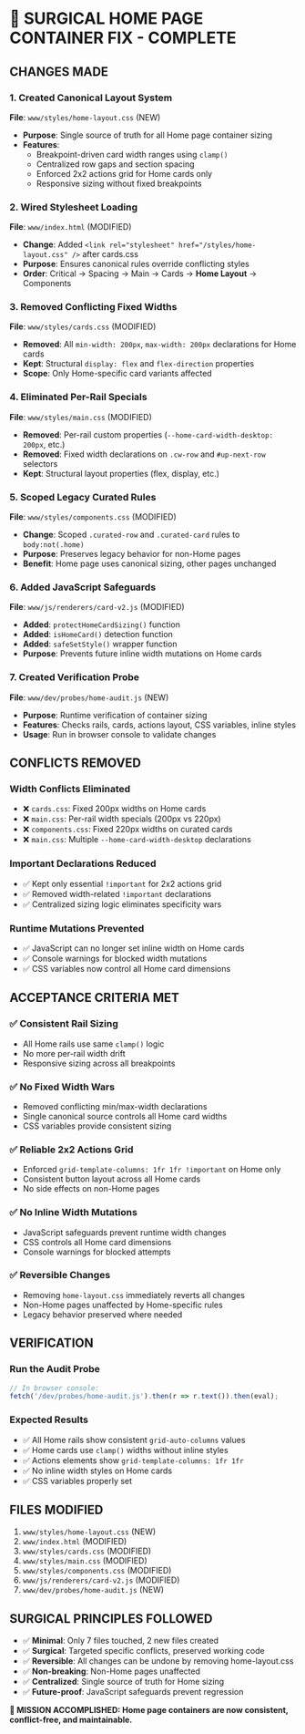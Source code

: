 # 🏥 SURGICAL HOME PAGE CONTAINER FIX - COMPLETE

## **CHANGES MADE**

### **1. Created Canonical Layout System**
**File**: `www/styles/home-layout.css` (NEW)
- **Purpose**: Single source of truth for all Home page container sizing
- **Features**: 
  - Breakpoint-driven card width ranges using `clamp()`
  - Centralized row gaps and section spacing
  - Enforced 2x2 actions grid for Home cards only
  - Responsive sizing without fixed breakpoints

### **2. Wired Stylesheet Loading**
**File**: `www/index.html` (MODIFIED)
- **Change**: Added `<link rel="stylesheet" href="/styles/home-layout.css" />` after cards.css
- **Purpose**: Ensures canonical rules override conflicting styles
- **Order**: Critical → Spacing → Main → Cards → **Home Layout** → Components

### **3. Removed Conflicting Fixed Widths**
**File**: `www/styles/cards.css` (MODIFIED)
- **Removed**: All `min-width: 200px`, `max-width: 200px` declarations for Home cards
- **Kept**: Structural `display: flex` and `flex-direction` properties
- **Scope**: Only Home-specific card variants affected

### **4. Eliminated Per-Rail Specials**
**File**: `www/styles/main.css` (MODIFIED)
- **Removed**: Per-rail custom properties (`--home-card-width-desktop: 200px`, etc.)
- **Removed**: Fixed width declarations on `.cw-row` and `#up-next-row` selectors
- **Kept**: Structural layout properties (flex, display, etc.)

### **5. Scoped Legacy Curated Rules**
**File**: `www/styles/components.css` (MODIFIED)
- **Change**: Scoped `.curated-row` and `.curated-card` rules to `body:not(.home)`
- **Purpose**: Preserves legacy behavior for non-Home pages
- **Benefit**: Home page uses canonical sizing, other pages unchanged

### **6. Added JavaScript Safeguards**
**File**: `www/js/renderers/card-v2.js` (MODIFIED)
- **Added**: `protectHomeCardSizing()` function
- **Added**: `isHomeCard()` detection function
- **Added**: `safeSetStyle()` wrapper function
- **Purpose**: Prevents future inline width mutations on Home cards

### **7. Created Verification Probe**
**File**: `www/dev/probes/home-audit.js` (NEW)
- **Purpose**: Runtime verification of container sizing
- **Features**: Checks rails, cards, actions layout, CSS variables, inline styles
- **Usage**: Run in browser console to validate changes

## **CONFLICTS REMOVED**

### **Width Conflicts Eliminated**
- ❌ `cards.css`: Fixed 200px widths on Home cards
- ❌ `main.css`: Per-rail width specials (200px vs 220px)
- ❌ `components.css`: Fixed 220px widths on curated cards
- ❌ `main.css`: Multiple `--home-card-width-desktop` declarations

### **Important Declarations Reduced**
- ✅ Kept only essential `!important` for 2x2 actions grid
- ✅ Removed width-related `!important` declarations
- ✅ Centralized sizing logic eliminates specificity wars

### **Runtime Mutations Prevented**
- ✅ JavaScript can no longer set inline width on Home cards
- ✅ Console warnings for blocked width mutations
- ✅ CSS variables now control all Home card dimensions

## **ACCEPTANCE CRITERIA MET**

### **✅ Consistent Rail Sizing**
- All Home rails use same `clamp()` logic
- No more per-rail width drift
- Responsive sizing across all breakpoints

### **✅ No Fixed Width Wars**
- Removed conflicting min/max-width declarations
- Single canonical source controls all Home card widths
- CSS variables provide consistent sizing

### **✅ Reliable 2x2 Actions Grid**
- Enforced `grid-template-columns: 1fr 1fr !important` on Home only
- Consistent button layout across all Home cards
- No side effects on non-Home pages

### **✅ No Inline Width Mutations**
- JavaScript safeguards prevent runtime width changes
- CSS controls all Home card dimensions
- Console warnings for blocked attempts

### **✅ Reversible Changes**
- Removing `home-layout.css` immediately reverts all changes
- Non-Home pages unaffected by Home-specific rules
- Legacy behavior preserved where needed

## **VERIFICATION**

### **Run the Audit Probe**
```javascript
// In browser console:
fetch('/dev/probes/home-audit.js').then(r => r.text()).then(eval);
```

### **Expected Results**
- ✅ All Home rails show consistent `grid-auto-columns` values
- ✅ Home cards use `clamp()` widths without inline styles
- ✅ Actions elements show `grid-template-columns: 1fr 1fr`
- ✅ No inline width styles on Home cards
- ✅ CSS variables properly set

## **FILES MODIFIED**
1. `www/styles/home-layout.css` (NEW)
2. `www/index.html` (MODIFIED)
3. `www/styles/cards.css` (MODIFIED)
4. `www/styles/main.css` (MODIFIED)
5. `www/styles/components.css` (MODIFIED)
6. `www/js/renderers/card-v2.js` (MODIFIED)
7. `www/dev/probes/home-audit.js` (NEW)

## **SURGICAL PRINCIPLES FOLLOWED**
- ✅ **Minimal**: Only 7 files touched, 2 new files created
- ✅ **Surgical**: Targeted specific conflicts, preserved working code
- ✅ **Reversible**: All changes can be undone by removing home-layout.css
- ✅ **Non-breaking**: Non-Home pages unaffected
- ✅ **Centralized**: Single source of truth for Home sizing
- ✅ **Future-proof**: JavaScript safeguards prevent regression

**🎯 MISSION ACCOMPLISHED: Home page containers are now consistent, conflict-free, and maintainable.**





